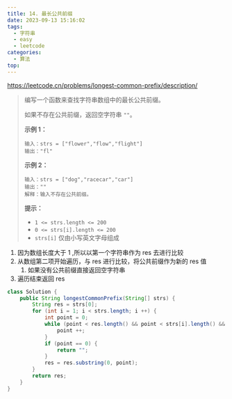 ```yaml
---
title: 14. 最长公共前缀
date: 2023-09-13 15:16:02
tags:
  - 字符串
  - easy
  - leetcode
categories:
  - 算法
top:
---
```


https://leetcode.cn/problems/longest-common-prefix/description/

<!-- more -->

> 编写一个函数来查找字符串数组中的最长公共前缀。
>
> 如果不存在公共前缀，返回空字符串 `""`。
>
>  
>
> **示例 1：**
>
> ```
> 输入：strs = ["flower","flow","flight"]
> 输出："fl"
> ```
>
> **示例 2：**
>
> ```
> 输入：strs = ["dog","racecar","car"]
> 输出：""
> 解释：输入不存在公共前缀。
> ```
>
>  
>
> **提示：**
>
> - `1 <= strs.length <= 200`
> - `0 <= strs[i].length <= 200`
> - `strs[i]` 仅由小写英文字母组成

1. 因为数组长度大于 1 ,所以以第一个字符串作为 res 去进行比较
2. 从数组第二项开始遍历，与 res 进行比较，将公共前缀作为新的 res 值
   1. 如果没有公共前缀直接返回空字符串
3. 遍历结束返回 res

```java
class Solution {
    public String longestCommonPrefix(String[] strs) {
        String res = strs[0];
        for (int i = 1; i < strs.length; i ++) {
            int point = 0;
            while (point < res.length() && point < strs[i].length() && res.charAt(point) == strs[i].charAt(point)) {
                point ++;
            }
            if (point == 0) {
                return "";
            }
            res = res.substring(0, point);
        }
        return res;
    }
}
```

